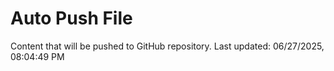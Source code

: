 # Auto Push File

Content that will be pushed to GitHub repository.
Last updated: 06/27/2025, 08:04:49 PM